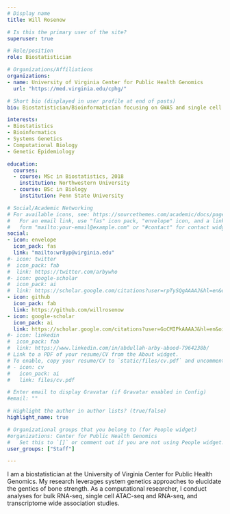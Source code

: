 ```yaml
---
# Display name
title: Will Rosenow

# Is this the primary user of the site?
superuser: true

# Role/position
role: Biostatistician

# Organizations/Affiliations
organizations:
- name: University of Virginia Center for Public Health Genomics
  url: "https://med.virginia.edu/cphg/"

# Short bio (displayed in user profile at end of posts)
bio: Biostatistician/Bioinformatician focusing on GWAS and single cell analyses

interests:
- Biostatistics
- Bioinformatics
- Systems Genetics
- Computational Biology
- Genetic Epidemiology

education:
  courses:
  - course: MSc in Biostatistics, 2018
    institution: Northwestern University
  - course: BSc in Biology
    institution: Penn State University

# Social/Academic Networking
# For available icons, see: https://sourcethemes.com/academic/docs/page-builder/#icons
#   For an email link, use "fas" icon pack, "envelope" icon, and a link in the
#   form "mailto:your-email@example.com" or "#contact" for contact widget.
social:
- icon: envelope
  icon_pack: fas
  link: "mailto:wr8yp@virginia.edu"
#- icon: twitter
#  icon_pack: fab
#  link: https://twitter.com/arbywho
#- icon: google-scholar
#  icon_pack: ai
#  link: https://scholar.google.com/citations?user=rpTySQgAAAAJ&hl=en&oi=ao
- icon: github
  icon_pack: fab
  link: https://github.com/willrosenow
- icon: google-scholar
  icon_pack: ai
  link: https://scholar.google.com/citations?user=GoCMIPkAAAAJ&hl=en&oi=ao
#- icon: linkedin
#  icon_pack: fab
#  link: https://www.linkedin.com/in/abdullah-arby-abood-7964238b/
# Link to a PDF of your resume/CV from the About widget.
# To enable, copy your resume/CV to `static/files/cv.pdf` and uncomment the lines below.
# - icon: cv
#   icon_pack: ai
#   link: files/cv.pdf

# Enter email to display Gravatar (if Gravatar enabled in Config)
#email: ""

# Highlight the author in author lists? (true/false)
highlight_name: true

# Organizational groups that you belong to (for People widget)
#organizations: Center for Public Health Genomics
#   Set this to `[]` or comment out if you are not using People widget.
user_groups: ["Staff"]

---
```


I am a biostatistician at the University of Virginia Center for Public Health Genomics. My research leverages system genetics approaches to elucidate the gentics of bone strength. As a computational researcher, I conduct analyses for bulk RNA-seq, single cell ATAC-seq and RNA-seq, and transcriptome wide association studies.  
